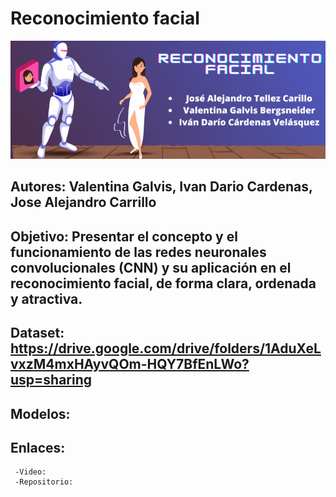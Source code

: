 # Reconocimiento facial

![Image text](/Banner-IA.gif)

## Autores: Valentina Galvis, Ivan Dario Cardenas, Jose Alejandro Carrillo
## Objetivo: Presentar el concepto y el funcionamiento de las redes neuronales convolucionales (CNN) y su aplicación en el reconocimiento facial, de forma clara, ordenada y atractiva.
## Dataset: https://drive.google.com/drive/folders/1AduXeLvxzM4mxHAyvQOm-HQY7BfEnLWo?usp=sharing
## Modelos:
## Enlaces:
     -Video:
     -Repositorio:   
